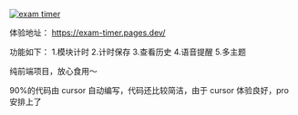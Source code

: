 [![exam timer](https://img.picgo.net/2024/11/08/exam-timer61134326a1b5c287.md.png)](https://www.picgo.net/image/exam-timer.on3Lnh)


体验地址： https://exam-timer.pages.dev/

功能如下： 1.模块计时 2.计时保存 3.查看历史 4.语音提醒 5.多主题

纯前端项目，放心食用～

90%的代码由 cursor 自动编写，代码还比较简洁，由于 cursor 体验良好，pro 安排上了


